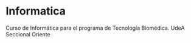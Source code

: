 # Informatica
Curso de Informática para el programa de Tecnología Biomédica. UdeA Seccional Oriente
